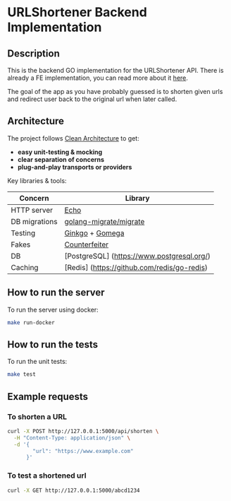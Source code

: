 # URLShortener Backend Implementation

## Description
This is the backend GO implementation for the URLShortener API. There is already a FE implementation, you can read more about it [here](../frontend/README.md).

The goal of the app as you have probably guessed is to shorten given urls and redirect user back to the original url when later called.

## Architecture

The project follows [Clean Architecture](https://blog.cleancoder.com/uncle-bob/2012/08/13/The-Clean-Architecture.html) to get:

* **easy unit-testing & mocking**  
* **clear separation of concerns**  
* **plug-and-play transports or providers** 

Key libraries & tools:

| Concern | Library |
|---------|---------|
| HTTP server | [Echo](https://echo.labstack.com/) |
| DB migrations | [golang-migrate/migrate](https://github.com/golang-migrate/migrate) |
| Testing | [Ginkgo](https://onsi.github.io/ginkgo/) + [Gomega](https://onsi.github.io/gomega/) |
| Fakes | [Counterfeiter](https://github.com/maxbrunsfeld/counterfeiter) |
| DB | [PostgreSQL] (https://www.postgresql.org/) |
| Caching | [Redis] (https://github.com/redis/go-redis) |

## How to run the server

To run the server using docker:
```bash
make run-docker
```

## How to run the tests

To run the unit tests:

```bash
make test
```

## Example requests

### To shorten a URL

```bash
curl -X POST http://127.0.0.1:5000/api/shorten \
  -H "Content-Type: application/json" \
  -d '{
        "url": "https://www.example.com"
      }'
```

### To test a shortened url

```bash
curl -X GET http://127.0.0.1:5000/abcd1234
```
